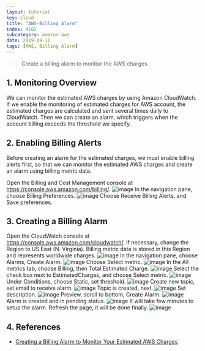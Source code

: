 ```yaml
---
layout: tutorial
key: cloud
title: "AWS-Billing Alarm"
index: 4102
subcategory: amazon-aws
date: 2019-09-16
tags: [AWS, Billing Alarm]
---
```


> Create a billing alarm to monitor the AWS charges.

## 1. Monitoring Overview
We can monitor the estimated AWS charges by using Amazon CloudWatch. If we enable the monitoring of estimated charges for AWS account, the estimated charges are calculated and sent several times daily to CloudWatch. Then we can create an alarm, which triggers when the account billing exceeds the threshold we specify.

## 2. Enabling Billing Alerts
Before creating an alarm for the estimated charges, we must enable billing alerts first, so that we can monitor the estimated AWS charges and create an alarm using billing metric data.

Open the Billing and Cost Management console at https://console.aws.amazon.com/billing/.
![image](/assets/images/note/9551/3-3-billing-dashboard.png)
In the navigation pane, choose Billing Preferences.
![image](/assets/images/note/9551/3-3-billing-preferences.png)
Choose Receive Billing Alerts, and Save preferences.

## 3. Creating a Billing Alarm
Open the CloudWatch console at https://console.aws.amazon.com/cloudwatch/. If necessary, change the Region to US East (N. Virginia). Billing metric data is stored in this Region and represents worldwide charges.
![image](/assets/images/cloud/3802/cloudwatch.png)
In the navigation pane, choose Alarms, Create Alarm.
![image](/assets/images/cloud/3802/alarms.png)
Choose Select metric.
![image](/assets/images/cloud/3802/select-metric.png)
In the All metrics tab, choose Billing, then Total Estimated Charge.
![image](/assets/images/cloud/3802/total-estimated-charge.png)
Select the check box next to EstimatedCharges, and choose Select metric.
![image](/assets/images/cloud/3802/estimated-charges.png)
Under Conditions, choose Static, set threshold.
![image](/assets/images/cloud/3802/threshold.png)
Create new topic, set email to receive alarm.
![image](/assets/images/cloud/3802/create-topic.png)
Topic is created, next.
![image](/assets/images/cloud/3802/create-topic-2.png)
Set description.
![image](/assets/images/cloud/3802/alarm-description.png)
Preview, scroll to bottom, Create Alarm.
![image](/assets/images/cloud/3802/preview.png)
Alarm is created and in pending status.
![image](/assets/images/cloud/3802/alarm-pending.png)
It will take few minutes to setup the alarm. Refresh the page, it will be done finally.
![image](/assets/images/cloud/3802/alarm-done.png)

## 4. References
* [Creating a Billing Alarm to Monitor Your Estimated AWS Charges](https://docs.aws.amazon.com/AmazonCloudWatch/latest/monitoring/monitor_estimated_charges_with_cloudwatch.html)
